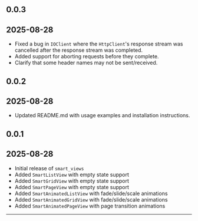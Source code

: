 ## 0.0.3  
## 2025-08-28

* Fixed a bug in `IOClient` where the `HttpClient`'s response stream was
  cancelled after the response stream was completed.
* Added support for aborting requests before they complete.
* Clarify that some header names may not be sent/received.

## 0.0.2 
## 2025-08-28 

* Updated README.md with usage examples and installation instructions.

## 0.0.1 
## 2025-08-28

* Initial release of `smart_views`
* Added `SmartListView` with empty state support
* Added `SmartGridView` with empty state support
* Added `SmartPageView` with empty state support
* Added `SmartAnimatedListView` with fade/slide/scale animations
* Added `SmartAnimatedGridView` with fade/slide/scale animations
* Added `SmartAnimatedPageView` with page transition animations

---
